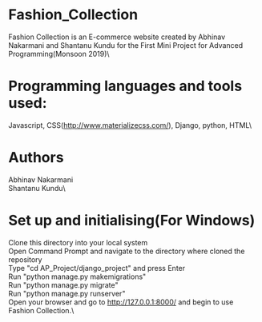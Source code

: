 # Fashion_Collection

Fashion Collection is an E-commerce website created by Abhinav Nakarmani and Shantanu Kundu for the First Mini Project for Advanced Programming(Monsoon 2019)\

# Programming languages and tools used:

Javascript, CSS(http://www.materializecss.com/), Django, python, HTML\

# Authors

Abhinav Nakarmani\
Shantanu Kundu\

# Set up and initialising(For Windows)

Clone this directory into your local system\
Open Command Prompt and navigate to the directory where cloned the repository\
Type "cd AP_Project/django_project" and press Enter\
Run "python manage.py makemigrations"\
Run "python manage.py migrate"\
Run "python manage.py runserver"\
Open your browser and go to http://127.0.0.1:8000/ and begin to use Fashion Collection.\
